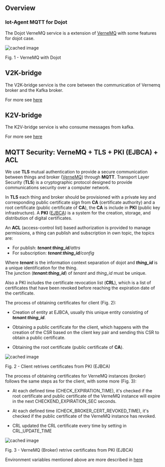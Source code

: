 
## Overview

### Iot-Agent MQTT for Dojot

The Dojot VerneMQ service is a extension of [VerneMQ](https://github.com/vernemq/vernemq) with some features for dojot case. 

![cached image](http://www.plantuml.com/plantuml/proxy?src=https://raw.githubusercontent.com/mprevide/dojot-verne/doc_sol/docs/plant_uml/mqtt/diag_mqtt_)

Fig. 1 - VerneMQ with Dojot

## V2K-bridge

The V2K-bridge service is the core between the communication of Vernemq broker and the Kafka broker.

For more see [here](./mqtt-bridge)

## K2V-bridge

The K2V-bridge service is who consume messages from kafka.

For more see [here](./mqtt_client)


## MQTT Security: VerneMQ + TLS + PKI (EJBCA) + ACL 

We use **TLS** mutual authentication to provide a secure communication between things and broker ([VerneMQ](https://github.com/vernemq/vernemq)) through **MQTT**.  Transport Layer Security (**TLS**) is a cryptographic protocol designed to provide communications security over a computer network. 

In **TLS** each thing and broker should be provisioned with a private key and corresponding public certificate sign from **CA** (certificate authority) and a root certificate (public certificate of **CA**), the **CA** is include in **PKI** (public key infrastructure). A **PKI**  ([EJBCA](./ejbca)) is a system for the creation, storage, and distribution of digital certificates.

An **ACL** (access-control list) based authorization is provided to manage permissions, a thing can publish and subscription in own topic, the topics are: 

- For publish: ***tenant***_:_***thing_id***_/attrs_
- For subscription: ***tenant***_:_***thing_id***_/config_

Where ***tenant*** is the information context separation of dojot and ***thing_id*** is a unique identification for the thing.  
The junction (***tenant:thing_id***) of *tenant* and  *thing_id* must be unique.

Also a PKI includes the certificate revocation list (**CRL**), which is a list of certificates that have been revoked before reaching the expiration date of the certificate.

The process of obtaining certificates for client (Fig. 2):

 - Creation of entity at EJBCA, usually this unique entity consisting of ***tenant***_:_***thing_id***.


- Obtaining a public certificate for the client, which happens with the creation of the CSR based on the client key pair and  sending this CSR to obtain a public certificate.

- Obtaining the root certificate (public certificate of **CA**).


![cached image](http://www.plantuml.com/plantuml/proxy?src=https://raw.githubusercontent.com/mprevide/dojot-verne/doc_sol/docs/plant_uml/mqtt/seq_sec_client)

Fig. 2 - Client retrives certificates from PKI (EJBCA)


The process of obtaining certificates for VerneMQ instances (broker) follows the same steps as for the client, with some more (Fig. 3):

- At each defined time (CHECK_EXPIRATION_TIME), it's checked if the root certificate and public certificate of the VerneMQ instance will expire in the next CHECKEND_EXPIRATION_SEC seconds.

- At each defined time (CHECK_BROKER_CERT_REVOKED_TIME), it's checked if the public certificate of the VerneMQ instance has revoked.

- CRL updated the CRL certificate every time by setting in CRL_UPDATE_TIME


![cached image](http://www.plantuml.com/plantuml/proxy?src=https://raw.githubusercontent.com/mprevide/dojot-verne/doc_sol/docs/plant_uml/mqtt/seq_sec_verne) 

Fig. 3 - VerneMQ (Broker) retrive certificates from PKI (EJBCA)

Environment variables mentioned above are more described in [here](./vernemq)
